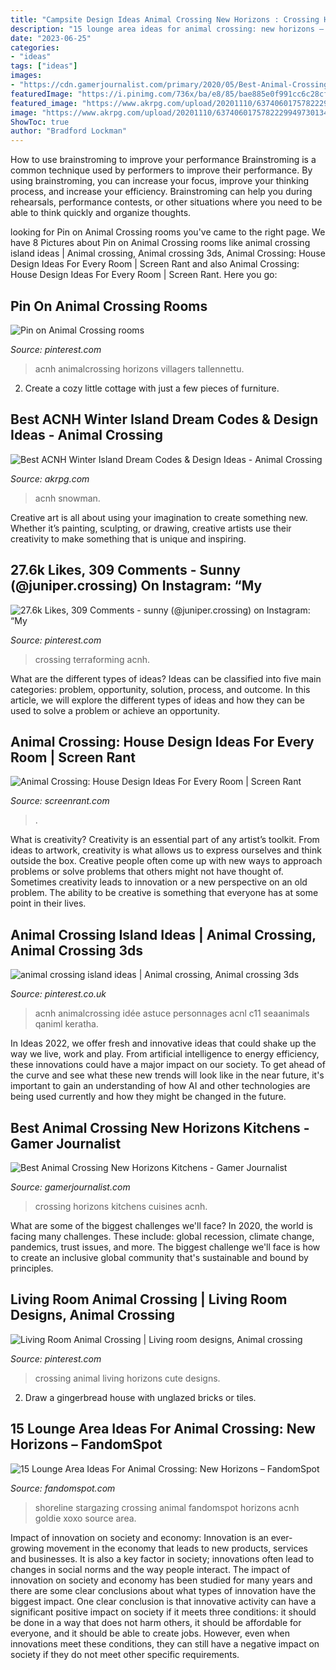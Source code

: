 ```yaml
---
title: "Campsite Design Ideas Animal Crossing New Horizons : Crossing Horizons Kitchens Cuisines Acnh"
description: "15 lounge area ideas for animal crossing: new horizons – fandomspot"
date: "2023-06-25"
categories:
- "ideas"
tags: ["ideas"]
images:
- "https://cdn.gamerjournalist.com/primary/2020/05/Best-Animal-Crossing-New-Horizons-Kitchens-1.jpg"
featuredImage: "https://i.pinimg.com/736x/ba/e8/85/bae885e0f991cc6c28cff78bd4df6976.jpg"
featured_image: "https://www.akrpg.com/upload/20201110/6374060175782229949730134.jpg"
image: "https://www.akrpg.com/upload/20201110/6374060175782229949730134.jpg"
ShowToc: true
author: "Bradford Lockman"
---
```



How to use brainstroming to improve your performance
Brainstroming is a common technique used by performers to improve their performance. By using brainstroming, you can increase your focus, improve your thinking process, and increase your efficiency. Brainstroming can help you during rehearsals, performance contests, or other situations where you need to be able to think quickly and organize thoughts.

	

		
looking for Pin on Animal Crossing rooms you've came to the right page. We have 8 Pictures about Pin on Animal Crossing rooms like animal crossing island ideas | Animal crossing, Animal crossing 3ds, Animal Crossing: House Design Ideas For Every Room | Screen Rant and also Animal Crossing: House Design Ideas For Every Room | Screen Rant. Here you go:
		
    
## Pin On Animal Crossing Rooms

<img loading=lazy src="https://i.pinimg.com/736x/ba/e8/85/bae885e0f991cc6c28cff78bd4df6976.jpg" onerror="this.onerror=null;this.src='https://tse3.mm.bing.net/th?id=OIP.kg2LFTGTDoSxO99cipO3kQHaHa&amp;pid=15.1';" alt="Pin on Animal Crossing rooms">

_Source: pinterest.com_

>acnh animalcrossing horizons villagers tallennettu. 

	

2. Create a cozy little cottage with just a few pieces of furniture.

    
## Best ACNH Winter Island Dream Codes &amp; Design Ideas - Animal Crossing

<img loading=lazy src="https://www.akrpg.com/upload/20201110/6374060175782229949730134.jpg" onerror="this.onerror=null;this.src='https://tse3.mm.bing.net/th?id=OIP.uKGHHHSo0Et9_1mvl4MAuwHaEK&amp;pid=15.1';" alt="Best ACNH Winter Island Dream Codes &amp; Design Ideas - Animal Crossing">

_Source: akrpg.com_

>acnh snowman. 

	

Creative art is all about using your imagination to create something new. Whether it’s painting, sculpting, or drawing, creative artists use their creativity to make something that is unique and inspiring.

    
## 27.6k Likes, 309 Comments - Sunny (@juniper.crossing) On Instagram: “My

<img loading=lazy src="https://i.pinimg.com/736x/f7/ae/58/f7ae585648c77051d0d36f018c64b22b.jpg" onerror="this.onerror=null;this.src='https://tse2.mm.bing.net/th?id=OIP.QzajICZmJ2kgleo5x7IlwQHaGI&amp;pid=15.1';" alt="27.6k Likes, 309 Comments - sunny (@juniper.crossing) on Instagram: “My">

_Source: pinterest.com_

>crossing terraforming acnh. 

	

What are the different types of ideas?
Ideas can be classified into five main categories: problem, opportunity, solution, process, and outcome. In this article, we will explore the different types of ideas and how they can be used to solve a problem or achieve an opportunity.

    
## Animal Crossing: House Design Ideas For Every Room | Screen Rant

<img loading=lazy src="https://static3.srcdn.com/wordpress/wp-content/uploads/2021/02/Animal-Crossing-Living-Room.jpg" onerror="this.onerror=null;this.src='https://tse2.mm.bing.net/th?id=OIP.XvpkSvR55qNlKWJDk7vwCgHaDt&amp;pid=15.1';" alt="Animal Crossing: House Design Ideas For Every Room | Screen Rant">

_Source: screenrant.com_

>. 

	

What is creativity?
Creativity is an essential part of any artist’s toolkit. From ideas to artwork, creativity is what allows us to express ourselves and think outside the box. Creative people often come up with new ways to approach problems or solve problems that others might not have thought of. Sometimes creativity leads to innovation or a new perspective on an old problem. The ability to be creative is something that everyone has at some point in their lives.

    
## Animal Crossing Island Ideas | Animal Crossing, Animal Crossing 3ds

<img loading=lazy src="https://i.pinimg.com/736x/63/5d/25/635d250342d3da221e316965fca97108.jpg" onerror="this.onerror=null;this.src='https://tse4.mm.bing.net/th?id=OIP.Zjx5HyhK6dGNArFAd0XhAgHaHa&amp;pid=15.1';" alt="animal crossing island ideas | Animal crossing, Animal crossing 3ds">

_Source: pinterest.co.uk_

>acnh animalcrossing idée astuce personnages acnl c11 seaanimals qaniml keratha. 

	

In Ideas 2022, we offer fresh and innovative ideas that could shake up the way we live, work and play. From artificial intelligence to energy efficiency, these innovations could have a major impact on our society. To get ahead of the curve and see what these new trends will look like in the near future, it's important to gain an understanding of how AI and other technologies are being used currently and how they might be changed in the future.

    
## Best Animal Crossing New Horizons Kitchens - Gamer Journalist

<img loading=lazy src="https://cdn.gamerjournalist.com/primary/2020/05/Best-Animal-Crossing-New-Horizons-Kitchens-1.jpg" onerror="this.onerror=null;this.src='https://tse1.mm.bing.net/th?id=OIP.6jhgtmoa3gOfLhWBZzAESgHaEK&amp;pid=15.1';" alt="Best Animal Crossing New Horizons Kitchens - Gamer Journalist">

_Source: gamerjournalist.com_

>crossing horizons kitchens cuisines acnh. 

	

What are some of the biggest challenges we'll face?
In 2020, the world is facing many challenges. These include: global recession, climate change, pandemics, trust issues, and more. The biggest challenge we'll face is how to create an inclusive global community that's sustainable and bound by principles.

    
## Living Room Animal Crossing | Living Room Designs, Animal Crossing

<img loading=lazy src="https://i.pinimg.com/736x/e8/7e/c5/e87ec54031b1f0457cfd953e7483381b.jpg" onerror="this.onerror=null;this.src='https://tse1.mm.bing.net/th?id=OIP.CA8xVKzw0d0OWdQnX9FI9AHaEK&amp;pid=15.1';" alt="Living Room Animal Crossing | Living room designs, Animal crossing">

_Source: pinterest.com_

>crossing animal living horizons cute designs. 

	

2. Draw a gingerbread house with unglazed bricks or tiles.

    
## 15 Lounge Area Ideas For Animal Crossing: New Horizons – FandomSpot

<img loading=lazy src="https://static.fandomspot.com/images/02/12495/10-stargazing-shoreline-idea-acnh.jpg" onerror="this.onerror=null;this.src='https://tse2.mm.bing.net/th?id=OIP.32GusHCceyPH5C2H0FcZLwHaEH&amp;pid=15.1';" alt="15 Lounge Area Ideas For Animal Crossing: New Horizons – FandomSpot">

_Source: fandomspot.com_

>shoreline stargazing crossing animal fandomspot horizons acnh goldie xoxo source area. 

	

Impact of innovation on society and economy:
Innovation is an ever-growing movement in the economy that leads to new products, services and businesses. It is also a key factor in society; innovations often lead to changes in social norms and the way people interact. The impact of innovation on society and economy has been studied for many years and there are some clear conclusions about what types of innovation have the biggest impact. 
One clear conclusion is that innovative activity can have a significant positive impact on society if it meets three conditions: it should be done in a way that does not harm others, it should be affordable for everyone, and it should be able to create jobs. However, even when innovations meet these conditions, they can still have a negative impact on society if they do not meet other specific requirements.

